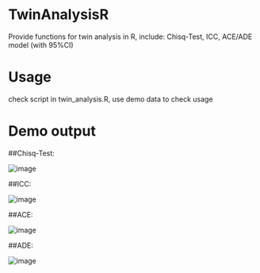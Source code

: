 # TwinAnalysisR
Provide functions for twin analysis in R, include: Chisq-Test, ICC, ACE/ADE model (with 95%CI)

# Usage
check script in twin_analysis.R, use demo data to check usage

# Demo output

##Chisq-Test:

![image](https://github.com/SherryDong/TwinAnalysisR/assets/6425734/25c02764-802c-4c99-8196-914d01f94696)

##ICC:

![image](https://github.com/SherryDong/TwinAnalysisR/assets/6425734/015df010-2439-486a-a0cf-e611cf5aac63)

##ACE:

![image](https://github.com/SherryDong/TwinAnalysisR/assets/6425734/348e79e6-f55d-4b65-bd03-022753feea85)

##ADE:

![image](https://github.com/SherryDong/TwinAnalysisR/assets/6425734/c1508e71-5f39-47a9-b209-0abc777eae33)
